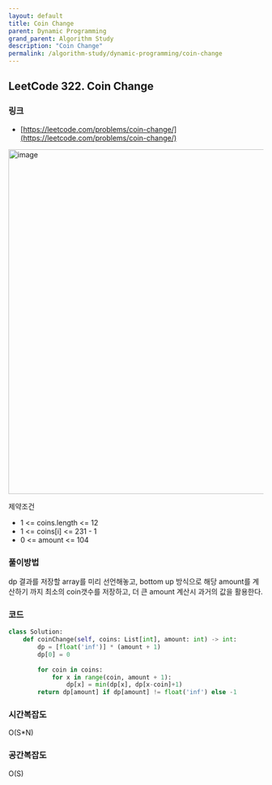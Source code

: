 ```yaml
---
layout: default
title: Coin Change
parent: Dynamic Programming
grand_parent: Algorithm Study
description: "Coin Change"
permalink: /algorithm-study/dynamic-programming/coin-change
---
```


## LeetCode 322. Coin Change
### 링크
- [https://leetcode.com/problems/coin-change/](https://leetcode.com/problems/coin-change/)

<img width="680" alt="image" src="https://user-images.githubusercontent.com/39396725/198205788-c4fe79c8-09d5-479e-9a3a-e2affec419eb.png">

제약조건
- 1 <= coins.length <= 12
- 1 <= coins[i] <= 231 - 1
- 0 <= amount <= 104

### 풀이방법
dp 결과를 저장할 array를 미리 선언해놓고, bottom up 방식으로 해당 amount를 계산하기 까지 최소의 coin갯수를 저장하고, 더 큰 amount 계산시 과거의 값을 활용한다. 

### 코드 
```python
class Solution:
    def coinChange(self, coins: List[int], amount: int) -> int:
        dp = [float('inf')] * (amount + 1)
        dp[0] = 0
        
        for coin in coins:
            for x in range(coin, amount + 1):
                dp[x] = min(dp[x], dp[x-coin]+1)
        return dp[amount] if dp[amount] != float('inf') else -1
```

### 시간복잡도
O(S\*N)

### 공간복잡도
O(S)
